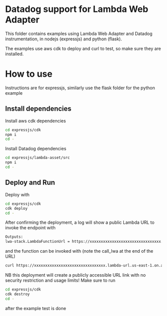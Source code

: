 # Datadog support for Lambda Web Adapter

This folder contains examples using Lambda Web Adapter and Datadog instrumentation, in nodejs (expressjs) and python (flask).

The examples use aws cdk to deploy and curl to test, so make sure they are installed.

# How to use

Instructions are for expressjs, similarly use the flask folder for the python example

## Install dependencies

Install aws cdk dependencies

```sh
cd expressjs/cdk
npm i
cd -
```

Install Datadog dependencies

```sh
cd expressjs/lambda-asset/src
npm i
cd -
```

## Deploy and Run

Deploy with

```sh
cd expressjs/cdk
cdk deploy
cd -
```

After confirming the deployment, a log will show a public Lambda URL to invoke the endpoint with

```sh
Outputs:
lwa-stack.LambdaFunctionUrl = https://xxxxxxxxxxxxxxxxxxxxxxxxxxxxxxxx.lambda-url.us-east-1.on.aws/
```

and the function can be invoked with (note the call_lwa at the end of the URL)

```sh
curl https://xxxxxxxxxxxxxxxxxxxxxxxxxxxxxxxx.lambda-url.us-east-1.on.aws/call_lwa
```

NB
this deployment will create a publicly accessible URL link with no security restriction and usage limits! Make sure to run

```sh
cd expressjs/cdk
cdk destroy
cd -
```

after the example test is done
